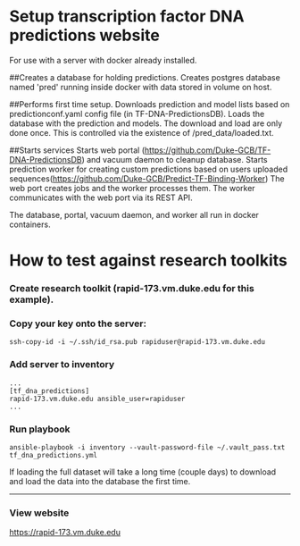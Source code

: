 # Setup transcription factor DNA predictions website
For use with a server with docker already installed.

##Creates a database for holding predictions.
Creates postgres database named 'pred' running inside docker with data stored in volume on host.
 
##Performs first time setup.
Downloads prediction and model lists based on predictionconf.yaml config file (in TF-DNA-PredictionsDB).
Loads the database with the prediction and models.
The download and load are only done once. 
This is controlled via the existence of /pred_data/loaded.txt.

##Starts services
Starts web portal (https://github.com/Duke-GCB/TF-DNA-PredictionsDB) and vacuum daemon to cleanup database.
Starts prediction worker for creating custom predictions based on users uploaded sequences(https://github.com/Duke-GCB/Predict-TF-Binding-Worker)
The web port creates jobs and the worker processes them. 
The worker communicates with the web port via its REST API.

The database, portal, vacuum daemon, and worker all run in docker containers.


# How to test against research toolkits
### Create research toolkit (rapid-173.vm.duke.edu for this example).

### Copy your key onto the server: 
```
ssh-copy-id -i ~/.ssh/id_rsa.pub rapiduser@rapid-173.vm.duke.edu
```
### Add server to inventory
```
...
[tf_dna_predictions]
rapid-173.vm.duke.edu ansible_user=rapiduser
...
```
### Run playbook
```
ansible-playbook -i inventory --vault-password-file ~/.vault_pass.txt tf_dna_predictions.yml 
```
If loading the full dataset will take a long time (couple days) to download and load the data into the database the first time.
****
### View website
https://rapid-173.vm.duke.edu

